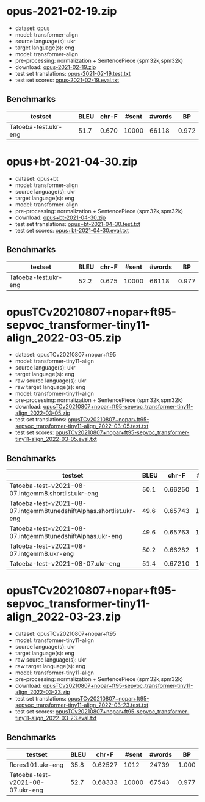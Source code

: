 # opus-2021-02-19.zip

* dataset: opus
* model: transformer-align
* source language(s): ukr
* target language(s): eng
* model: transformer-align
* pre-processing: normalization + SentencePiece (spm32k,spm32k)
* download: [opus-2021-02-19.zip](https://object.pouta.csc.fi/Tatoeba-MT-models/ukr-eng/opus-2021-02-19.zip)
* test set translations: [opus-2021-02-19.test.txt](https://object.pouta.csc.fi/Tatoeba-MT-models/ukr-eng/opus-2021-02-19.test.txt)
* test set scores: [opus-2021-02-19.eval.txt](https://object.pouta.csc.fi/Tatoeba-MT-models/ukr-eng/opus-2021-02-19.eval.txt)

## Benchmarks

| testset | BLEU  | chr-F | #sent | #words | BP |
|---------|-------|-------|-------|--------|----|
| Tatoeba-test.ukr-eng 	| 51.7 	| 0.670 	| 10000 	| 66118 	| 0.972 |




# opus+bt-2021-04-30.zip

* dataset: opus+bt
* model: transformer-align
* source language(s): ukr
* target language(s): eng
* model: transformer-align
* pre-processing: normalization + SentencePiece (spm32k,spm32k)
* download: [opus+bt-2021-04-30.zip](https://object.pouta.csc.fi/Tatoeba-MT-models/ukr-eng/opus+bt-2021-04-30.zip)
* test set translations: [opus+bt-2021-04-30.test.txt](https://object.pouta.csc.fi/Tatoeba-MT-models/ukr-eng/opus+bt-2021-04-30.test.txt)
* test set scores: [opus+bt-2021-04-30.eval.txt](https://object.pouta.csc.fi/Tatoeba-MT-models/ukr-eng/opus+bt-2021-04-30.eval.txt)

## Benchmarks

| testset | BLEU  | chr-F | #sent | #words | BP |
|---------|-------|-------|-------|--------|----|
| Tatoeba-test.ukr-eng 	| 52.2 	| 0.675 	| 10000 	| 66118 	| 0.977 |



# opusTCv20210807+nopar+ft95-sepvoc_transformer-tiny11-align_2022-03-05.zip

* dataset: opusTCv20210807+nopar+ft95
* model: transformer-tiny11-align
* source language(s): ukr
* target language(s): eng
* raw source language(s): ukr
* raw target language(s): eng
* model: transformer-tiny11-align
* pre-processing: normalization + SentencePiece (spm32k,spm32k)
* download: [opusTCv20210807+nopar+ft95-sepvoc_transformer-tiny11-align_2022-03-05.zip](https://object.pouta.csc.fi/Tatoeba-MT-models/ukr-eng/opusTCv20210807+nopar+ft95-sepvoc_transformer-tiny11-align_2022-03-05.zip)
* test set translations: [opusTCv20210807+nopar+ft95-sepvoc_transformer-tiny11-align_2022-03-05.test.txt](https://object.pouta.csc.fi/Tatoeba-MT-models/ukr-eng/opusTCv20210807+nopar+ft95-sepvoc_transformer-tiny11-align_2022-03-05.test.txt)
* test set scores: [opusTCv20210807+nopar+ft95-sepvoc_transformer-tiny11-align_2022-03-05.eval.txt](https://object.pouta.csc.fi/Tatoeba-MT-models/ukr-eng/opusTCv20210807+nopar+ft95-sepvoc_transformer-tiny11-align_2022-03-05.eval.txt)

## Benchmarks

| testset | BLEU  | chr-F | #sent | #words | BP |
|---------|-------|-------|-------|--------|----|
| Tatoeba-test-v2021-08-07.intgemm8.shortlist.ukr-eng 	| 50.1 	| 0.66250 	| 10000 	| 67543 	| 0.981 |
| Tatoeba-test-v2021-08-07.intgemm8tunedshiftAlphas.shortlist.ukr-eng 	| 49.6 	| 0.65743 	| 10000 	| 67543 	| 0.979 |
| Tatoeba-test-v2021-08-07.intgemm8tunedshiftAlphas.ukr-eng 	| 49.6 	| 0.65763 	| 10000 	| 67543 	| 0.979 |
| Tatoeba-test-v2021-08-07.intgemm8.ukr-eng 	| 50.2 	| 0.66282 	| 10000 	| 67543 	| 0.981 |
| Tatoeba-test-v2021-08-07.ukr-eng 	| 51.4 	| 0.67210 	| 10000 	| 67543 	| 0.981 |


# opusTCv20210807+nopar+ft95-sepvoc_transformer-tiny11-align_2022-03-23.zip

* dataset: opusTCv20210807+nopar+ft95
* model: transformer-tiny11-align
* source language(s): ukr
* target language(s): eng
* raw source language(s): ukr
* raw target language(s): eng
* model: transformer-tiny11-align
* pre-processing: normalization + SentencePiece (spm32k,spm32k)
* download: [opusTCv20210807+nopar+ft95-sepvoc_transformer-tiny11-align_2022-03-23.zip](https://object.pouta.csc.fi/Tatoeba-MT-models/ukr-eng/opusTCv20210807+nopar+ft95-sepvoc_transformer-tiny11-align_2022-03-23.zip)
* test set translations: [opusTCv20210807+nopar+ft95-sepvoc_transformer-tiny11-align_2022-03-23.test.txt](https://object.pouta.csc.fi/Tatoeba-MT-models/ukr-eng/opusTCv20210807+nopar+ft95-sepvoc_transformer-tiny11-align_2022-03-23.test.txt)
* test set scores: [opusTCv20210807+nopar+ft95-sepvoc_transformer-tiny11-align_2022-03-23.eval.txt](https://object.pouta.csc.fi/Tatoeba-MT-models/ukr-eng/opusTCv20210807+nopar+ft95-sepvoc_transformer-tiny11-align_2022-03-23.eval.txt)

## Benchmarks

| testset | BLEU  | chr-F | #sent | #words | BP |
|---------|-------|-------|-------|--------|----|
| flores101.ukr-eng 	| 35.8 	| 0.62527 	| 1012 	| 24739 	| 1.000 |
| Tatoeba-test-v2021-08-07.ukr-eng 	| 52.7 	| 0.68333 	| 10000 	| 67543 	| 0.977 |

